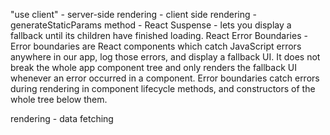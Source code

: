 "use client" - 
server-side rendering - 
client side rendering - 
generateStaticParams method - 
React Suspense - <Suspense> lets you display a fallback until its children have finished loading.
React Error Boundaries - Error boundaries are React components which catch JavaScript errors anywhere in our app, log those errors, and display a fallback UI. It does not break the whole app component tree and only renders the fallback UI whenever an error occurred in a component. Error boundaries catch errors during rendering in component lifecycle methods, and constructors of the whole tree below them.


rendering - 
data fetching
